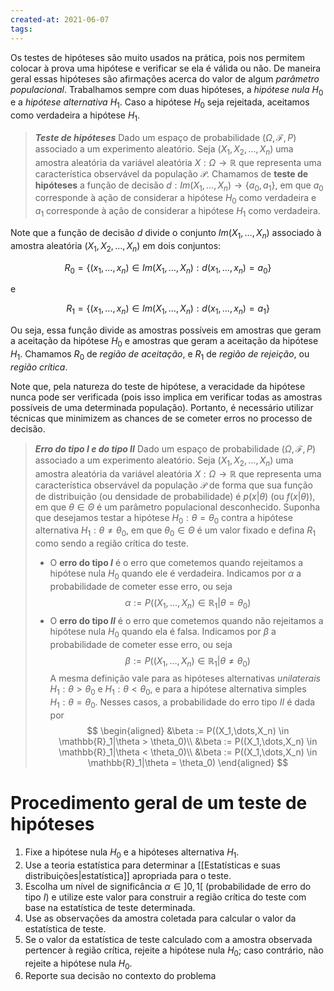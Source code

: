 ```yaml
---
created-at: 2021-06-07
tags:
---
```

Os testes de hipóteses são muito usados na prática, pois nos permitem colocar à prova uma hipótese e verificar se ela é válida ou não. De maneira geral essas hipóteses são afirmações acerca do valor de algum *parâmetro populacional*.
Trabalhamos sempre com duas hipóteses, a *hipótese nula* $H_0$ e a *hipótese alternativa* $H_1$. Caso a hipótese $H_0$ seja rejeitada, aceitamos como verdadeira a hipótese $H_1$.

> ***Teste de hipóteses***
> Dado um espaço de probabilidade $(\Omega, \mathcal{F}, P)$ associado a um experimento aleatório. Seja $(X_1, X_2, \dots, X_n)$ uma amostra aleatória da variável aleatória $X : \Omega \rightarrow \mathbb{R}$ que representa uma característica observável da população $\mathcal{P}$. Chamamos de **teste de hipóteses** a função de decisão $d: Im(X_1,\dots,X_n) \rightarrow \{a_0,a_1\}$, em que $a_0$ corresponde à ação de considerar a hipótese $H_0$ como verdadeira e $a_1$ corresponde à ação de considerar a hipótese $H_1$ como verdadeira.

Note que a função de decisão $d$ divide o conjunto $Im(X_1,\dots,X_n)$ associado à amostra aleatória $(X_1, X_2, \dots, X_n)$ em dois conjuntos:

$$
  R_0 = \{(x_1,\dots,x_n) \in Im(X_1,\dots,X_n) : d(x_1,\dots,x_n) = a_0\}
$$

e

$$
  R_1 = \{(x_1,\dots,x_n) \in Im(X_1,\dots,X_n) : d(x_1,\dots,x_n) = a_1\}
$$

Ou seja, essa função divide as amostras possíveis em amostras que geram a aceitação da hipótese $H_0$ e amostras que geram a aceitação da hipótese $H_1$. Chamamos $R_0$ de *região de aceitação*, e $R_1$ de *região de rejeição*, ou *região crítica*.

Note que, pela natureza do teste de hipótese, a veracidade da hipótese nunca pode ser verificada (pois isso implica em verificar todas as amostras possíveis de uma determinada população). Portanto, é necessário utilizar técnicas que minimizem as chances de se cometer erros no processo de decisão.

> ***Erro do tipo $I$ e do tipo $II$***
> Dado um espaço de probabilidade $(\Omega, \mathcal{F}, P)$ associado a um experimento aleatório. Seja $(X_1, X_2, \dots, X_n)$ uma amostra aleatória da variável aleatória $X : \Omega \rightarrow \mathbb{R}$ que representa uma característica observável da população $\mathcal{P}$ de forma que sua função de distribuição (ou densidade de probabilidade) é $p(x|\theta)$ (ou $f(x|\theta)$), em que $\theta \in \Theta$ é um parâmetro populacional desconhecido. Suponha que desejamos testar a hipótese $H_0 : \theta = \theta_0$ contra a hipótese alternativa $H_1 : \theta \neq \theta_0$, em que $\theta_0 \in \Theta$ é um valor fixado e defina $R_1$ como sendo a região crítica do teste.
> - O **erro do tipo $I$** é o erro que cometemos quando rejeitamos a hipótese nula $H_0$ quando ele é verdadeira. Indicamos por $\alpha$ a probabilidade de cometer esse erro, ou seja
$$
  \alpha := P((X_1,\dots,X_n) \in \mathbb{R}_1|\theta = \theta_0)
$$
> - O **erro do tipo $II$** é o erro que cometemos quando não rejeitamos a hipótese nula $H_0$ quando ela é falsa. Indicamos por $\beta$ a probabilidade de cometer esse erro, ou seja
$$
  \beta := P((X_1,\dots,X_n) \in \mathbb{R}_1|\theta \neq \theta_0)
$$
> A mesma definição vale para as hipóteses alternativas *unilaterais* $H_1 : \theta > \theta_0$ e $H_1 : \theta < \theta_0$, e para a hipótese alternativa simples $H_1 : \theta = \theta_0$. Nesses casos, a probabilidade do erro tipo $II$ é dada por
$$
\begin{aligned}
  &\beta := P((X_1,\dots,X_n) \in \mathbb{R}_1|\theta > \theta_0)\\
  &\beta := P((X_1,\dots,X_n) \in \mathbb{R}_1|\theta < \theta_0)\\
  &\beta := P((X_1,\dots,X_n) \in \mathbb{R}_1|\theta = \theta_0)
\end{aligned}
$$


# Procedimento geral de um teste de hipóteses
1. Fixe a hipótese nula $H_0$ e a hipóteses alternativa $H_1$.
2. Use a teoria estatística para determinar a [[Estatísticas e suas distribuições|estatística]] apropriada para o teste.
3. Escolha um nível de significância $\alpha \in ]0,1[$ (probabilidade de erro do tipo $I$) e utilize este valor para construir a região crítica do teste com base na estatística de teste determinada.
4. Use as observações da amostra coletada para calcular o valor da estatística de teste.
5. Se o valor da estatística de teste calculado com a amostra observada pertencer à região crítica, rejeite a hipótese nula $H_0$; caso contrário, não rejeite a hipótese nula $H_0$.
6. Reporte sua decisão no contexto do problema